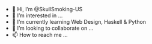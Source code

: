 - 👋 Hi, I’m @SkullSmoking-US
- 👀 I’m interested in ...
- 🌱 I’m currently learning Web Design, Haskell & Python
- 💞️ I’m looking to collaborate on ...
- 📫 How to reach me ...

<!---
SkullSmoking-US/SkullSmoking-US is a ✨ special ✨ repository because its `README.md` (this file) appears on your GitHub profile.
You can click the Preview link to take a look at your changes.
--->
